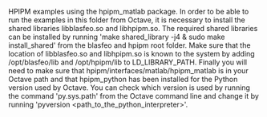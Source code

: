 HPIPM examples using the hpipm_matlab package. In order to be able to run the examples in this folder from Octave, it is necessary to install the shared libraries libblasfeo.so and libhpipm.so. The required shared libraries can be installed by running 'make shared_library -j4 & sudo make install_shared' from the blasfeo and hpipm root folder. Make sure that the location of libblasfeo.so and libhpipm.so is known to the system by adding /opt/blasfeo/lib and /opt/hpipm/lib to LD_LIBRARY_PATH. Finally you will need to make sure that hpipm/interfaces/matlab/hpipm_matlab is in your Octave path and that hpipm_python has been installed for the Python version used by Octave. You can check which version is used by running the command 'py.sys.path' from the Octave command line and change it by running 'pyversion <path_to_the_python_interpreter>'.


